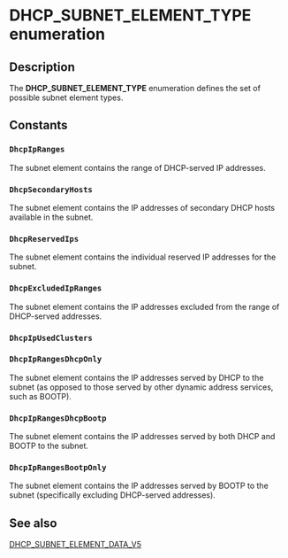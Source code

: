 # DHCP_SUBNET_ELEMENT_TYPE enumeration

## Description

The **DHCP_SUBNET_ELEMENT_TYPE** enumeration defines the set of possible subnet element types.

## Constants

### `DhcpIpRanges`

The subnet element contains the range of DHCP-served IP addresses.

### `DhcpSecondaryHosts`

The subnet element contains the IP addresses of secondary DHCP hosts available in the subnet.

### `DhcpReservedIps`

The subnet element contains the individual reserved IP addresses for the subnet.

### `DhcpExcludedIpRanges`

The subnet element contains the IP addresses excluded from the range of DHCP-served addresses.

### `DhcpIpUsedClusters`

### `DhcpIpRangesDhcpOnly`

The subnet element contains the IP addresses served by DHCP to the subnet (as opposed to those served by other dynamic address services, such as BOOTP).

### `DhcpIpRangesDhcpBootp`

The subnet element contains the IP addresses served by both DHCP and BOOTP to the subnet.

### `DhcpIpRangesBootpOnly`

The subnet element contains the IP addresses served by BOOTP to the subnet (specifically excluding DHCP-served addresses).

## See also

[DHCP_SUBNET_ELEMENT_DATA_V5](https://learn.microsoft.com/windows/desktop/api/dhcpsapi/ns-dhcpsapi-dhcp_subnet_element_data_v5)